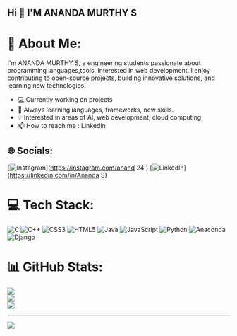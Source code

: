 ## Hi 👋 I'M ANANDA MURTHY S
# 💫 About Me:
I'm ANANDA MURTHY S, a engineering students passionate about programming languages,tools,  interested in web development. I enjoy contributing to open-source projects, building innovative solutions, and learning new technologies.

- 💻 Currently working on projects
- 🌱 Always learning languages, frameworks, new skills.
- 💡 Interested in areas of  AI, web development, cloud computing, 
- 📫 How to reach me : Linkedln 


## 🌐 Socials:
[![Instagram](https://img.shields.io/badge/Instagram-%23E4405F.svg?logo=Instagram&logoColor=white)](https://instagram.com/anand   24 ) [![LinkedIn](https://img.shields.io/badge/LinkedIn-%230077B5.svg?logo=linkedin&logoColor=white)](https://linkedin.com/in/Ananda S) 

# 💻 Tech Stack:
![C](https://img.shields.io/badge/c-%2300599C.svg?style=flat&logo=c&logoColor=white) ![C++](https://img.shields.io/badge/c++-%2300599C.svg?style=flat&logo=c%2B%2B&logoColor=white) ![CSS3](https://img.shields.io/badge/css3-%231572B6.svg?style=flat&logo=css3&logoColor=white) ![HTML5](https://img.shields.io/badge/html5-%23E34F26.svg?style=flat&logo=html5&logoColor=white) ![Java](https://img.shields.io/badge/java-%23ED8B00.svg?style=flat&logo=openjdk&logoColor=white) ![JavaScript](https://img.shields.io/badge/javascript-%23323330.svg?style=flat&logo=javascript&logoColor=%23F7DF1E) ![Python](https://img.shields.io/badge/python-3670A0?style=flat&logo=python&logoColor=ffdd54) ![Anaconda](https://img.shields.io/badge/Anaconda-%2344A833.svg?style=flat&logo=anaconda&logoColor=white) ![Django](https://img.shields.io/badge/django-%23092E20.svg?style=flat&logo=django&logoColor=white)
# 📊 GitHub Stats:
![](https://github-readme-stats.vercel.app/api?username=ANAND-tech-maker&theme=vue-dark&hide_border=false&include_all_commits=true&count_private=true)<br/>
![](https://github-readme-streak-stats.herokuapp.com/?user=ANAND-tech-maker&theme=vue-dark&hide_border=false)<br/>
![](https://github-readme-stats.vercel.app/api/top-langs/?username=ANAND-tech-maker&theme=vue-dark&hide_border=false&include_all_commits=true&count_private=true&layout=compact)

---
[![](https://visitcount.itsvg.in/api?id=ANAND-tech-maker&icon=5&color=3)](https://visitcount.itsvg.in)

<!-- Proudly created with GPRM ( https://gprm.itsvg.in ) -->
